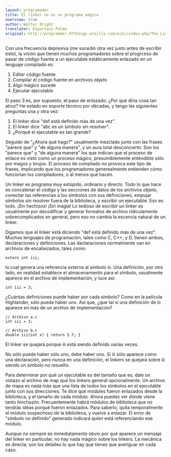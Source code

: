 ```yaml
---
layout: programador
title: El linker no es un programa mágico
overview: true
author: Walter Bright
translator: Espartaco Palma
original: http://programmer.97things.oreilly.com/wiki/index.php/The_Linker_Is_not_a_Magical_Program
---
```


Con una frecuencia depresiva (me sucedió otra vez justo antes de escribir esto), la visión que tienen muchos programadores sobre el progrceso de pasar de código fuente a un ejecutable estáticamente enlazado en un lenguaje compilado es:

1. Editar código fuente
2. Compilar el código fuente en archivos _objeto_
3. Algo mágico sucede
4. Ejecutar ejecutable

El paso 3 es, por supuesto, el paso de enlazado. ¿Por qué diría cosa tan atroz? He estado en soporte técnico por décadas, y tengo las siguientes preguntas una y otra vez:


1. El linker dice "def está definido más de una vez".
2. El linker dice "abc es un símbolo sin resolver".
3. ¿Porqué el ejecutable es tan grande?

Seguido de "¿Ahora qué hago?" usualmente mezclado junto con las frases "parece que" y "de alguna manera", y un aura total desconcierto. Son los "parece que" y "de alguna manera" los que indican que el proceso de enlace es visto como un proceso mágico, presumiblemente entendible sólo por magos y brujos. El proceso de compilado no provoca este tipo de frases, implicando que los programadores generealmente entienden cómo funcionan los compiladores, o al menos qué hacen. 

Un linker es programa muy estúpido, ordinario y directo. Todo lo que hace es concatenar el código y las secciones de datos de los archivos _objeto_, conectar las referencias a los símbolos con sus definiciones, empujar símbolos sin resolver fuera de la biblioteca, y escribir un ejecutable. Eso es todo. ¡Sin hechizos! ¡Sin magia! Lo tedioso de escribir un linker es usualmente por decodificar y generar formatos de archivo ridículamente sobrecomplicados en general, pero eso no cambia la escencia natural de un linker.

Digamos que el linker está diciendo "def está definido más de una vez". Muchos lenguajes de programación, tales como C, C++, y D, tienen ambos, declaraciones y definiciones. Las declaraciones normalmente van en archivos de encabezados, tales como:

    extern int iii;

lo cual genera una referencia externa al símbolo iii. Una definición, por otro lado, en realidad establece el almacenamiento para el símbolo, usualmente aparece en el archivo de implementación, y luce así:

    int iii = 3;

¿Cuántas definiciones puede haber por cada símbolo? Como en la película Highlander, sólo puede haber uno. Así que, ¿que tal si una definición de iii aparece en más de un archivo de implementación?

    // Archivo a.c
    int iii = 3;

    // Archivo b.c
    double iii(int x) { return 3.7; }

El linker se quejará porque iii está siendo definido varias veces.

No sólo puede haber sólo uno, debe haber uno. Si iii sólo aparece como una declaración, pero nunca en una definición, el linkers se quejará sobre iii siendo un símbolo no resuelto.

Para determinar por qué un ejecutable es del tamaño que es, dale un vistazo al archivo de map que los linkers general opcionalmente. Un archivo de mapa es nada más que una lista de todos los símbolos en el ejecutable junto con sus direcciones. Te dice qué módules fueron enlazados desde la biblioteca, y el tamaño de cada módulo. Ahora puedes ver dónde viene tanto hinchazón. Frecuentemente habrá módulos de biblioteca que no tendrás ideas porqué fueron enlazados. Para saberlo, quita temporalmente el módulo sospechoso de la biblioteca, y vuelve a enlazar. El error de "símbolo no definido" generado indicará quién está referenciando ese módulo.

Aunque no siempre es inmediatamente obvio por qué aparece un mensaje del linker en particular, no hay nada mágico sobre los linkers. La mecánica es directa; son los detalles lo que hay que tienes que averiguar en cada caso.

